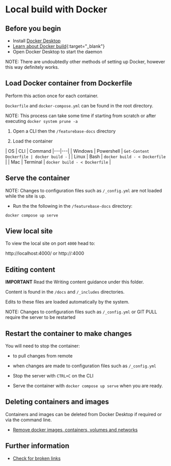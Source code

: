 # Local build with Docker

## Before you begin

* Install [Docker Desktop](https://www.docker.com/get-started/)
* [Learn about Docker build](https://docs.docker.com/engine/reference/commandline/build/){:target="_blank"}
* Open Docker Desktop to start the daemon

NOTE: There are undoubtedly other methods of setting up Docker, however this way definitely works.

## Load Docker container from Dockerfile

Perform this action once for each container.

`Dockerfile` and `docker-compose.yml` can be found in the root directory.

NOTE: This process can take some time if starting from scratch or after executing `docker system prune -a`

1. Open a CLI then the `/featurebase-docs` directory

2. Load the container

| OS | CLI | Command
|---|---|
| Windows | Powershell | `Get-Content Dockerfile | docker build -` |
| Linux | Bash | `docker build - < Dockerfile` |
| Mac | Terminal | `docker build - < Dockerfile` |

## Serve the container

NOTE: Changes to configuration files such as `/_config.yml` are not loaded while the site is up.

* Run the the following in the `/featurebase-docs` directory:

```
docker compose up serve
```

## View local site

To view the local site on port `4000` head to:

http://localhost:4000/ or
http://<local-ip>:4000

## Editing content

**IMPORTANT** Read the Writing content guidance under this folder.

Content is found in the `/docs` and `/_includes` directories.

Edits to these files are loaded automatically by the system.

NOTE: Changes to configuration files such as `/_config.yml` or GIT PULL require the server to be restarted

## Restart the container to make changes

You will need to stop the container:
* to pull changes from remote
* when changes are made to configuration files such as `/_config.yml`

* Stop the server with `CTRL+C` on the CLI
* Serve the container with `docker compose up serve` when you are ready.

## Deleting containers and images

Containers and images can be deleted from Docker Desktop if required or via the command line.

* [Remove docker images, containers, volumes and networks](https://www.digitalocean.com/community/tutorials/how-to-remove-docker-images-containers-and-volumes)

## Further information

* [Check for broken links](https://github.com/FeatureBaseDB/featurebase-docs/blob/main/help-on-help/broken-link-check.md)
